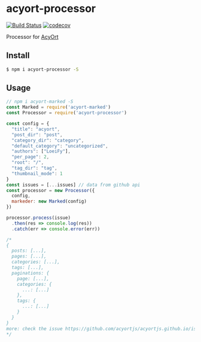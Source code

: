 # acyort-processor

[![Build Status](https://travis-ci.org/acyortjs/acyort-processor.svg?branch=master)](https://travis-ci.org/acyortjs/acyort-processor)
[![codecov](https://codecov.io/gh/acyortjs/acyort-processor/branch/master/graph/badge.svg)](https://codecov.io/gh/acyortjs/acyort-processor)

Processor for [AcyOrt](https://github.com/acyortjs/acyort)

## Install

```bash
$ npm i acyort-processor -S
```

## Usage

```js
// npm i acyort-marked -S
const Marked = require('acyort-marked')
const Processor = require('acyort-processor')

const config = {
  "title": "acyort",
  "post_dir": "post",
  "category_dir": "category",
  "default_category": "uncategorized",
  "authors": ["LoeiFy"],
  "per_page": 2,
  "root": "/",
  "tag_dir": "tag",
  "thumbnail_mode": 1
}
const issues = [...issues] // data from github api
const processor = new Processor({
  config,
  markeder: new Marked(config)
})

processor.process(issue)
  .then(res => console.log(res))
  .catch(err => console.error(err))

/*
{
  posts: [...],
  pages: [...],
  categories: [...],
  tags: [...],
  paginations: {
    page: [...],
    categories: {
      ...: [...]
    },
    tags: {
      ...: [...]
    }
  }
}
more: check the issue https://github.com/acyortjs/acyortjs.github.io/issues/11
*/
```
